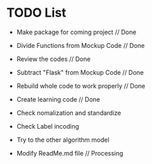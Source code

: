 # TODO List

- Make package for coming project           // Done
- Divide Functions from Mockup Code         // Done
- Review the codes                          // Done
- Subtract "Flask" from Mockup Code         // Done
- Rebuild whole code to work properly       // Done
- Create learning code                      // Done

- Check nomalization and standardize
- Check Label incoding
- Try to the other algorithm model
- Modify ReadMe.md file                     // Processing
